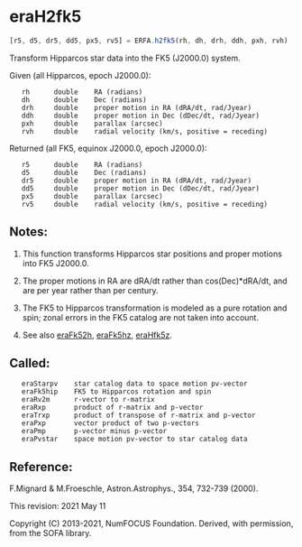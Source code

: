 # eraH2fk5

```js
[r5, d5, dr5, dd5, px5, rv5] = ERFA.h2fk5(rh, dh, drh, ddh, pxh, rvh)
```

Transform Hipparcos star data into the FK5 (J2000.0) system.

Given (all Hipparcos, epoch J2000.0):
```
   rh      double    RA (radians)
   dh      double    Dec (radians)
   drh     double    proper motion in RA (dRA/dt, rad/Jyear)
   ddh     double    proper motion in Dec (dDec/dt, rad/Jyear)
   pxh     double    parallax (arcsec)
   rvh     double    radial velocity (km/s, positive = receding)
```

Returned (all FK5, equinox J2000.0, epoch J2000.0):
```
   r5      double    RA (radians)
   d5      double    Dec (radians)
   dr5     double    proper motion in RA (dRA/dt, rad/Jyear)
   dd5     double    proper motion in Dec (dDec/dt, rad/Jyear)
   px5     double    parallax (arcsec)
   rv5     double    radial velocity (km/s, positive = receding)
```

## Notes:

1) This function transforms Hipparcos star positions and proper
   motions into FK5 J2000.0.

2) The proper motions in RA are dRA/dt rather than
   cos(Dec)*dRA/dt, and are per year rather than per century.

3) The FK5 to Hipparcos transformation is modeled as a pure
   rotation and spin;  zonal errors in the FK5 catalog are not
   taken into account.

4) See also [eraFk52h][1], [eraFk5hz][2], [eraHfk5z][3].

## Called:
```
   eraStarpv    star catalog data to space motion pv-vector
   eraFk5hip    FK5 to Hipparcos rotation and spin
   eraRv2m      r-vector to r-matrix
   eraRxp       product of r-matrix and p-vector
   eraTrxp      product of transpose of r-matrix and p-vector
   eraPxp       vector product of two p-vectors
   eraPmp       p-vector minus p-vector
   eraPvstar    space motion pv-vector to star catalog data
```

## Reference:

   F.Mignard & M.Froeschle, Astron.Astrophys., 354, 732-739 (2000).

This revision:  2021 May 11

Copyright (C) 2013-2021, NumFOCUS Foundation.
Derived, with permission, from the SOFA library.


[1]: era.fk52h.md
[2]: era.fk5hz.md
[3]: era.hfk5z.md
